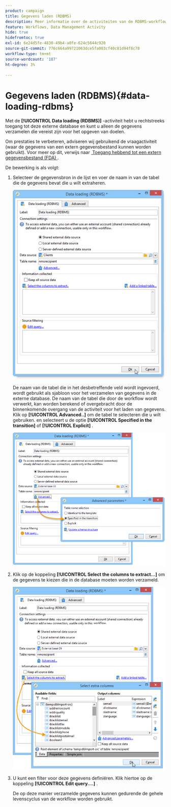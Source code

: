```yaml
---
product: campaign
title: Gegevens laden (RDBMS)
description: Meer informatie over de activiteiten van de RDBMS-workflow (Data Load)
feature: Workflows, Data Management Activity
hide: true
hidefromtoc: true
exl-id: 6e24d5fe-4830-49b4-a0fe-624c5644c920
source-git-commit: 776c664a99721063dce5fa003cf40c81d94f8c78
workflow-type: tm+mt
source-wordcount: '187'
ht-degree: 3%

---
```


# Gegevens laden (RDBMS){#data-loading-rdbms}



Met de **[!UICONTROL Data loading (RDBMS)]** -activiteit hebt u rechtstreeks toegang tot deze externe database en kunt u alleen de gegevens verzamelen die vereist zijn voor het opgeven van doelen.

Om prestaties te verbeteren, adviseren wij gebruikend de vraagactiviteit (waar de gegevens van een extern gegevensbestand kunnen worden gebruikt). Voor meer op dit, verwijs naar [&#x200B; Toegang hebbend tot een extern gegevensbestand (FDA) &#x200B;](accessing-an-external-database-fda.md).

De bewerking is als volgt:

1. Selecteer de gegevensbron in de lijst en voer de naam in van de tabel die de gegevens bevat die u wilt extraheren.

   ![](assets/s_advuser_wf_sgbd_sample_1.png)

   De naam van de tabel die in het desbetreffende veld wordt ingevoerd, wordt gebruikt als sjabloon voor het verzamelen van gegevens in de externe database. De naam van de tabel die door de workflow wordt verwerkt, kan worden berekend of overgebracht door de binnenkomende overgang van de activiteit voor het laden van gegevens. Klik op **[!UICONTROL Advanced..]** om de tabel te selecteren die u wilt gebruiken. en selecteert u de optie **[!UICONTROL Specified in the transition]** of **[!UICONTROL Explicit]** .

   ![](assets/s_advuser_wf_sgbd_sample_5.png)

1. Klik op de koppeling **[!UICONTROL Select the columns to extract...]** om de gegevens te kiezen die in de database moeten worden verzameld.

   ![](assets/s_advuser_wf_sgbd_sample_2.png)

1. U kunt een filter voor deze gegevens definiëren. Klik hiertoe op de koppeling **[!UICONTROL Edit query....]** .

   De op deze manier verzamelde gegevens kunnen gedurende de gehele levenscyclus van de workflow worden gebruikt.
